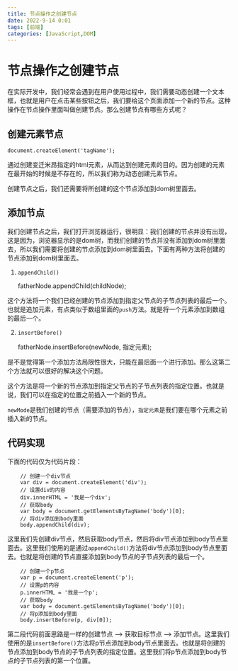 ```yaml
---
title: 节点操作之创建节点
date: 2022-9-14 0:01
tags: [前端]
categories: [JavaScript,DOM]
---
```

# 节点操作之创建节点

在实际开发中，我们经常会遇到在用户使用过程中，我们需要动态创建一个文本框，也就是用户在点击某些按钮之后，我们要给这个页面添加一个新的节点。这种操作在节点操作里面叫做创建节点。那么创建节点有哪些方式呢？

## 创建元素节点 

`document.createElement('tagName');`

通过创建变迁米昂指定的html元素，从而达到创建元素的目的。因为创建的元素在最开始的时候是不存在的，所以我们称为动态创建元素节点。

创建节点之后，我们还需要将所创建的这个节点添加到dom树里面去。

## 添加节点

我们创建节点之后，我们打开浏览器运行，很明显：我们创建的节点并没有出现，这是因为，浏览器显示的是dom树，而我们创建的节点并没有添加到dom树里面去，所以我们需要将创建的节点添加到dom树里面去。下面有两种方法将创建的节点添加到dom树里面去。

1. `appendChild()`

    fatherNode.appendChild(childNode);

这个方法将一个我们已经创建的节点添加到指定父节点的子节点列表的最后一个。也就是追加元素，有点类似于数组里面的`push`方法。就是将一个元素添加到数组的最后一个。

2. `insertBefore()`

    fatherNode.insertBefore(newNode, 指定元素);

是不是觉得第一个添加方法局限性很大，只能在最后面一个进行添加。那么这第二个方法就可以很好的解决这个问题。

这个方法是将一个新的节点添加到指定父节点的子节点列表的指定位置。也就是说，我们可以在指定的位置之前插入一个新的节点。

`newMode`是我们创建的节点（需要添加的节点），`指定元素`是我们要在哪个元素之前插入新的节点。

## 代码实现

下面的代码仅为代码片段：

        // 创建一个div节点
        var div = document.createElement('div');
        // 设置div的内容
        div.innerHTML = '我是一个div';
        // 获取body
        var body = document.getElementsByTagName('body')[0];
        // 将div添加到body里面
        body.appendChild(div);

这里我们先创建div节点，然后获取body节点，然后将div节点添加到body节点里面去。这里我们使用的是通过`appendChild()`方法将div节点添加到body节点里面去。也就是将创建的节点直接添加到body节点的子节点列表的最后一个。

        // 创建一个p节点
        var p = document.createElement('p');
        // 设置p的内容
        p.innerHTML = '我是一个p';
        // 获取body
        var body = document.getElementsByTagName('body')[0];
        // 将p添加到body里面
        body.insertBefore(p, div[0]);

第二段代码前面思路是一样的创建节点 --> 获取目标节点 --> 添加节点。这里我们使用的是`insertBefore()`方法将p节点添加到body节点里面去。也就是将创建的节点添加到body节点的子节点列表的指定位置。这里我们将p节点添加到body节点的子节点列表的第一个位置。
